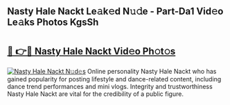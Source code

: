 ## Nasty Hale Nackt Le𝚊k𝚎d N𝚞𝚍e - Part-Da1 Vid𝚎o Le𝚊ks Photos KgsSh

# <h2><a href="http://fb67pu.evod.top/?m=Nasty+Hale+Nackt">🔗 👉🔴 Nasty Hale Nackt Vid𝚎o Ph𝚘t𝚘s</a></h2>

[![Nasty Hale Nackt N𝚞d𝚎s](https://i.imgur.com/8V9OHl7.gif)](http://fb67pu.evod.top/?m=Nasty+Hale+Nackt)
Online personality Nasty Hale Nackt who has gained popularity for posting lifestyle and dance-related content, including dance trend performances and mini vlogs. Integrity and trustworthiness Nasty Hale Nackt are vital for the credibility of a public figure. 
